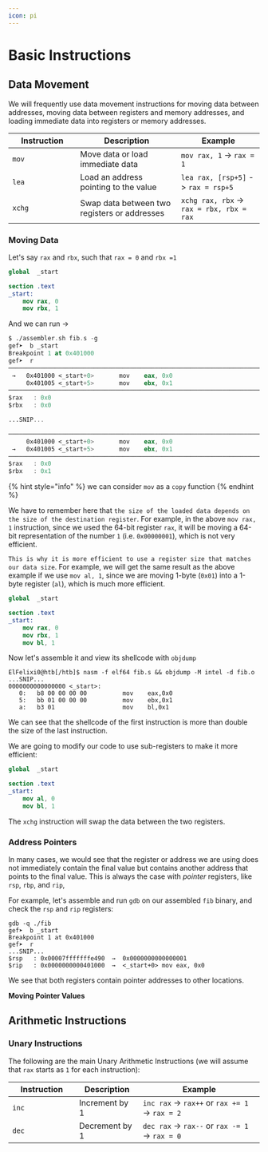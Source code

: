 ```yaml
---
icon: pi
---
```


# Basic Instructions

## Data Movement

We will frequently use data movement instructions for moving data between addresses, moving data between registers and memory addresses, and loading immediate data into registers or memory addresses.

<table><thead><tr><th width="120">Instruction</th><th>Description</th><th>Example</th></tr></thead><tbody><tr><td><code>mov</code></td><td>Move data or load immediate data</td><td><code>mov rax, 1</code> -> <code>rax = 1</code></td></tr><tr><td><code>lea</code></td><td>Load an address pointing to the value</td><td><code>lea rax, [rsp+5]</code> -> <code>rax = rsp+5</code></td></tr><tr><td><code>xchg</code></td><td>Swap data between two registers or addresses</td><td><code>xchg rax, rbx</code> -> <code>rax = rbx, rbx = rax</code></td></tr></tbody></table>

### Moving Data

Let's say `rax` and `rbx`, such that `rax = 0` and `rbx =1`

```nasm
global  _start

section .text
_start:
    mov rax, 0
    mov rbx, 1
```

And we can run ->

```nasm
$ ./assembler.sh fib.s -g
gef➤  b _start
Breakpoint 1 at 0x401000
gef➤  r
─────────────────────────────────────────────────────────────────────────────────── code:x86:64 ────
 →   0x401000 <_start+0>       mov    eax, 0x0
     0x401005 <_start+5>       mov    ebx, 0x1
───────────────────────────────────────────────────────────────────────────────────── registers ────
$rax   : 0x0
$rbx   : 0x0

...SNIP...

─────────────────────────────────────────────────────────────────────────────────── code:x86:64 ────
     0x401000 <_start+0>       mov    eax, 0x0
 →   0x401005 <_start+5>       mov    ebx, 0x1
───────────────────────────────────────────────────────────────────────────────────── registers ────
$rax   : 0x0
$rbx   : 0x1
```

{% hint style="info" %}
we can consider `mov` as a `copy` function
{% endhint %}

We have to remember here that `the size of the loaded data depends on the size of the destination register`. For example, in the above `mov rax, 1` instruction, since we used the 64-bit register `rax`, it will be moving a 64-bit representation of the number `1` (i.e. `0x00000001`), which is not very efficient.

`This is why it is more efficient to use a register size that matches our data size`. For example, we will get the same result as the above example if we use `mov al, 1`, since we are moving 1-byte (`0x01`) into a 1-byte register (`al`), which is much more efficient.

```nasm
global  _start

section .text
_start:
    mov rax, 0
	mov rbx, 1
    mov bl, 1
```

Now let's assemble it and view its shellcode with `objdump`

```shell-session
ElFelixi0@htb[/htb]$ nasm -f elf64 fib.s && objdump -M intel -d fib.o
...SNIP...
0000000000000000 <_start>:
   0:	b8 00 00 00 00       	mov    eax,0x0
   5:	bb 01 00 00 00       	mov    ebx,0x1
   a:	b3 01                	mov    bl,0x1
```

We can see that the shellcode of the first instruction is more than double the size of the last instruction.

We are going to modify our code to use sub-registers to make it more efficient:

```nasm
global  _start

section .text
_start:
    mov al, 0
    mov bl, 1
```

The `xchg` instruction will swap the data between the two registers.

### Address Pointers

In many cases, we would see that the register or address we are using does not immediately contain the final value but contains another address that points to the final value. This is always the case with _pointer_ registers, like `rsp`, `rbp`, and `rip`,

For example, let's assemble and run `gdb` on our assembled `fib` binary, and check the `rsp` and `rip` registers:

```
gdb -q ./fib
gef➤  b _start
Breakpoint 1 at 0x401000
gef➤  r
...SNIP...
$rsp   : 0x00007fffffffe490  →  0x0000000000000001
$rip   : 0x0000000000401000  →  <_start+0> mov eax, 0x0
```

We see that both registers contain pointer addresses to other locations.

**Moving Pointer Values**





## Arithmetic Instructions

### Unary Instructions

The following are the main Unary Arithmetic Instructions (we will assume that `rax` starts as `1` for each instruction):

<table><thead><tr><th width="118">Instruction</th><th>Description</th><th>Example</th></tr></thead><tbody><tr><td><code>inc</code></td><td>Increment by 1</td><td><code>inc rax</code> -> <code>rax++</code> or <code>rax += 1</code> -> <code>rax = 2</code></td></tr><tr><td><code>dec</code></td><td>Decrement by 1</td><td><code>dec rax</code> -> <code>rax--</code> or <code>rax -= 1</code> -> <code>rax = 0</code></td></tr></tbody></table>
